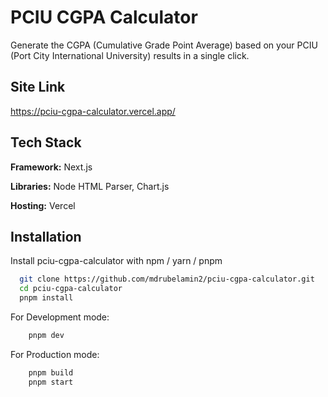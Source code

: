 
# PCIU CGPA Calculator

Generate the CGPA (Cumulative Grade Point Average) based on your PCIU (Port City International University) results in a single click.


## Site Link

https://pciu-cgpa-calculator.vercel.app/


## Tech Stack

**Framework:** Next.js

**Libraries:** Node HTML Parser, Chart.js

**Hosting:** Vercel

## Installation

Install pciu-cgpa-calculator with npm / yarn / pnpm

```bash
  git clone https://github.com/mdrubelamin2/pciu-cgpa-calculator.git
  cd pciu-cgpa-calculator
  pnpm install
```

For Development mode:
```bash
    pnpm dev
```

For Production mode:
```bash
    pnpm build
    pnpm start
```